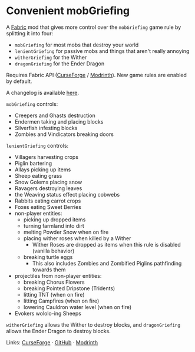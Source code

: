 # Convenient mobGriefing

A [Fabric](https://fabricmc.net) mod that gives more control over the `mobGriefing` game rule by splitting it into four:
- `mobGriefing` for most mobs that destroy your world
- `lenientGriefing` for passive mobs and things that aren't really annoying
- `witherGriefing` for the Wither
- `dragonGriefing` for the Ender Dragon

Requires Fabric API ([CurseForge](https://www.curseforge.com/minecraft/mc-mods/fabric-api) / [Modrinth](https://modrinth.com/mod/fabric-api)). New game rules are enabled by default.

A changelog is available [here](CHANGELOG.md).

`mobGriefing` controls:
- Creepers and Ghasts destruction
- Endermen taking and placing blocks
- Silverfish infesting blocks
- Zombies and Vindicators breaking doors

`lenientGriefing` controls:
- Villagers harvesting crops
- Piglin bartering
- Allays picking up items
- Sheep eating grass
- Snow Golems placing snow
- Ravagers destroying leaves
- the Weaving status effect placing cobwebs
- Rabbits eating carrot crops
- Foxes eating Sweet Berries
- non-player entities:
  - picking up dropped items
  - turning farmland into dirt
  - melting Powder Snow when on fire
  - placing wither roses when killed by a Wither
    - Wither Roses are dropped as items when this rule is disabled (vanilla behavior)
  - breaking turtle eggs
    - This also includes Zombies and Zombified Piglins pathfinding towards them
- projectiles from non-player entities:
  - breaking Chorus Flowers
  - breaking Pointed Dripstone (Tridents)
  - litting TNT (when on fire)
  - litting Campfires (when on fire)
  - lowering Cauldron water level (when on fire)
- Evokers wololo-ing Sheeps

`witherGriefing` allows the Wither to destroy blocks, and `dragonGriefing` allows the Ender Dragon to destroy blocks.

Links: [CurseForge](https://www.curseforge.com/minecraft/mc-mods/convenient-mobgriefing) · [GitHub](https://github.com/A5b84/convenient-mobgriefing) · [Modrinth](https://modrinth.com/mod/convenient-mobgriefing)

